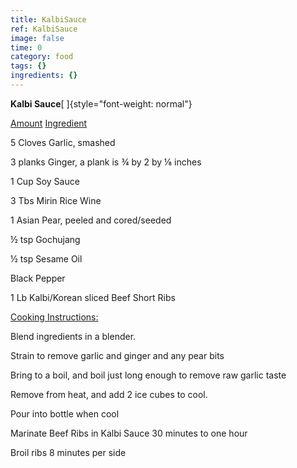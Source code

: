 ```yaml
---
title: KalbiSauce
ref: KalbiSauce
image: false
time: 0
category: food
tags: {}
ingredients: {}
---
```

**Kalbi Sauce**[ ]{style="font-weight: normal"}



[Amount]() [Ingredient]()


5 Cloves Garlic, smashed

3 planks Ginger, a plank is ¾ by 2 by ⅛ inches

1 Cup Soy Sauce

3 Tbs Mirin Rice Wine

1 Asian Pear, peeled and cored/seeded

½ tsp Gochujang

½ tsp Sesame Oil

Black Pepper


1 Lb Kalbi/Korean sliced Beef Short Ribs


[Cooking Instructions:]()


Blend ingredients in a blender.


Strain to remove garlic and ginger and any pear bits


Bring to a boil, and boil just long enough to remove raw garlic taste


Remove from heat, and add 2 ice cubes to cool.


Pour into bottle when cool


Marinate Beef Ribs in Kalbi Sauce 30 minutes to one hour


Broil ribs 8 minutes per side
